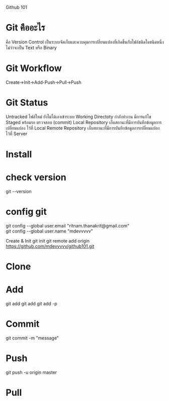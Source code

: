 Github 101

<h1>Git คืออะไร</h1>
คือ Version Control เป็นระบบจัดเก็บและควบคุมการเปลี่ยนแปลงที่เกิดขึ้นกับไฟล์ชนิดใดชนิดหนึ่ง ไม่ว่าจะเป็น Text หรือ Binary 

<h1>Git Workflow</h1>
Create->Init->Add-Push->Pull->Push

<h1>Git Status</h1>
Untracked ไฟล์ใหม่ ยังไม่ได้เอาเข้าระบบ
Working Directoty กำลังทำงาน มีการแก้ไข
Staged พร้อมรอ ตรวจสอบ (commit)
Local Repository เก็บสถานะที่มีการบันทึกข้อมูลการเปลี่ยนแปลง ไว้ที่ Local
Remote Repository เก็บสถานะที่มีการบันทึกข้อมูลการเปลี่ยนแปลง ไว้ที่ Server

<h1>Install</h1>

<h1>check version</h1>
git --version

<h1>config git</h1>
git config --global user.email "ritnam.thanakrit@gmail.com"<br/>
git config --global user.name "mdevvvvv"

Create & Init
git init
git remote add origin https://github.com/mdevvvvv/github101.git

<h1>Clone</h1>

<h1>Add</h1>
git add <file>
git add <directory>
git add -p

<h1>Commit</h1>
git commit -m "message"

<h1>Push</h1>
git push -u origin master

<h1>Pull</h1>